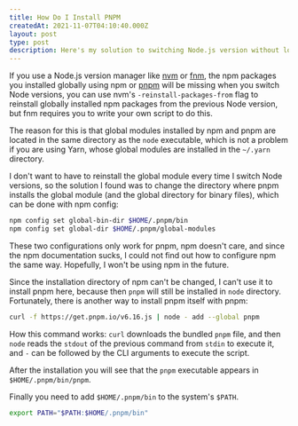 ```yaml
---
title: How Do I Install PNPM
createdAt: 2021-11-07T04:10:40.000Z
layout: post
type: post
description: Here's my solution to switching Node.js version without losing globally installed packages.
---
```


If you use a Node.js version manager like [nvm](https://github.com/nvm-sh/nvm) or [fnm](https://github.com/Schniz/fnm), the npm packages you installed globally using npm or [pnpm](https://pnpm.io/) will be missing when you switch Node versions, you can use nvm's `-reinstall-packages-from` flag to reinstall globally installed npm packages from the previous Node version, but fnm requires you to write your own script to do this.

The reason for this is that global modules installed by npm and pnpm are located in the same directory as the `node` executable, which is not a problem if you are using Yarn, whose global modules are installed in the `~/.yarn` directory.

I don't want to have to reinstall the global module every time I switch Node versions, so the solution I found was to change the directory where pnpm installs the global module (and the global directory for binary files), which can be done with npm config:

```bash
npm config set global-bin-dir $HOME/.pnpm/bin
npm config set global-dir $HOME/.pnpm/global-modules
```

These two configurations only work for pnpm, npm doesn't care, and since the npm documentation sucks, I could not find out how to configure npm the same way. Hopefully, I won't be using npm in the future.

Since the installation directory of npm can't be changed, I can't use it to install pnpm here, because then `pnpm` will still be installed in `node` directory. Fortunately, there is another way to install pnpm itself with pnpm:

```bash
curl -f https://get.pnpm.io/v6.16.js | node - add --global pnpm
```

How this command works: `curl` downloads the bundled `pnpm` file, and then `node` reads the `stdout` of the previous command from `stdin` to execute it, and `-` can be followed by the CLI arguments to execute the script.

After the installation you will see that the `pnpm` executable appears in `$HOME/.pnpm/bin/pnpm`.

Finally you need to add `$HOME/.pnpm/bin` to the system's `$PATH`.

```bash
export PATH="$PATH:$HOME/.pnpm/bin"
```
